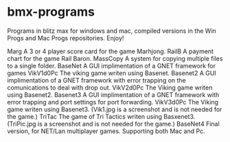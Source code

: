 # bmx-programs
Programs in blitz max for windows and mac, compiled versions in the Win Progs and Mac Progs repositories. Enjoy!

Marg		A 3 or 4 player score card for the game Marhjong.
RailB		A payment chart for the game Rail Baron.
MassCopy	A system for copying multiple files to a single folder.
BaseNet  A GUI implimentation of a GNET framework for games
VikV1d0Pc The viking game writen using Basenet.
Basenet2 A GUI implimentation of a GNET framework with error trapping on the comunications to deal with drop out.
VikV2d0Pc The Viking game writen using Basenet2.
Basenet3 A GUI implimentation of a GNET framework with error trapping and port settings for port forwarding.
VikV3d0Pc The Viking game writen using Basenet3. (Vik1.jpg is a screenshot and is not needed for the game.)
TriTac The game of Tri Tactics writen using Basxenet3. (TriPic.jpg is a screenshot and is not needed for the game.)
BaseNet4 Final version, for NET/Lan multiplayer games. Supporting both Mac and Pc.
